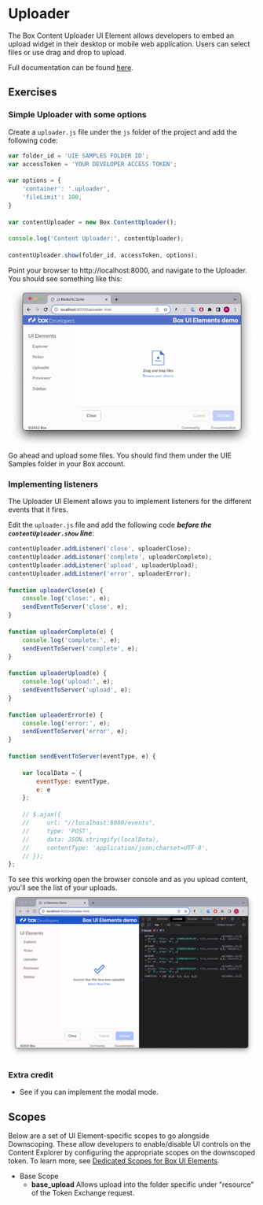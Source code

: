 # Uploader
The Box Content Uploader UI Element allows developers to embed an upload widget in their desktop or mobile web application. Users can select files or use drag and drop to upload.

Full documentation can be found [here](https://developer.box.com/guides/embed/ui-elements/Uploader/).

## Exercises

### Simple Uploader with some options
Create a `uploader.js` file under the `js` folder of the project and add the following code:
    
```javascript
var folder_id = 'UIE SAMPLES FOLDER ID';
var accessToken = 'YOUR DEVELOPER ACCESS TOKEN';

var options = {
    'container': '.uploader',
    'fileLimit': 100,
}

var contentUploader = new Box.ContentUploader();

console.log('Content Uploader:', contentUploader);

contentUploader.show(folder_id, accessToken, options);
```
Point your browser to http://localhost:8000, and navigate to the Uploader. You should see something like this:
![Alt text](/images/uploader.png)
Go ahead and upload some files.
You should find them under the UIE Samples folder in your Box account.

### Implementing listeners
The Uploader UI Element allows you to implement listeners for the different events that it fires.

Edit the `uploader.js` file and add the following code ***before the `contentUploader.show` line***:
```javascript
contentUploader.addListener('close', uploaderClose);
contentUploader.addListener('complete', uploaderComplete);
contentUploader.addListener('upload', uploaderUpload);
contentUploader.addListener('error', uploaderError);

function uploaderClose(e) {
    console.log('close:', e);
    sendEventToServer('close', e);
}

function uploaderComplete(e) {
    console.log('complete:', e);
    sendEventToServer('complete', e);
}

function uploaderUpload(e) {
    console.log('upload:', e);
    sendEventToServer('upload', e);
}

function uploaderError(e) {
    console.log('error:', e);
    sendEventToServer('error', e);
}

function sendEventToServer(eventType, e) {

    var localData = {
        eventType: eventType,
        e: e
    };

    // $.ajax({
    //     url: "//localhost:8000/events",
    //     type: 'POST',
    //     data: JSON.stringify(localData),
    //     contentType: 'application/json;charset=UTF-8',
    // });
};
```
To see this working open the browser console and as you upload content, you'll see the list of your uploads.
![Alt text](/images/uploader_events.png)

### Extra credit
* See if you can implement the modal mode.

## Scopes
Below are a set of UI Element-specific scopes to go alongside Downscoping. These allow developers to enable/disable UI controls on the Content Explorer by configuring the appropriate scopes on the downscoped token. To learn more, see [Dedicated Scopes for Box UI Elements](https://developer.box.com/guides/api-calls/permissions-and-errors/scopes/).


* Base Scope
    * **base_upload**	Allows upload into the folder specific under "resource" of the Token Exchange request.
